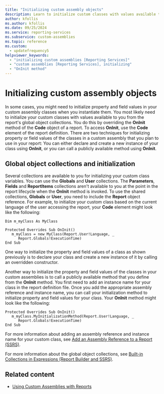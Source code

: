 ```yaml
---
title: "Initializing custom assembly objects"
description: Learn to initialize custom classes with values available to you from the report's global object collections.
author: kfollis
ms.author: kfollis
ms.date: 09/25/2024
ms.service: reporting-services
ms.subservice: custom-assemblies
ms.topic: reference
ms.custom:
  - updatefrequency5
helpviewer_keywords:
  - "initializing custom assemblies [Reporting Services]"
  - "custom assemblies [Reporting Services], initializing"
  - "OnInit method"
---
```

# Initializing custom assembly objects
  In some cases, you might need to initialize property and field values in your custom assembly classes when you instantiate them. You most likely need to initialize your custom classes with values available to you from the report's global object collections. You do this by overriding the **OnInit** method of the **Code** object of a report. To access **OnInit**, use the **Code** element of the report definition. There are two techniques for initializing property or field values of the classes in a custom assembly that you plan to use in your report: You can either declare and create a new instance of your class using **OnInit**, or you can call a publicly available method using **OnInit**.  
  
## Global object collections and initialization  
 Several collections are available to you for initializing your custom class variables. You can use the **Globals** and **User** collections. The **Parameters**, **Fields** and **ReportItems** collections aren't available to you at the point in the report lifecycle when the **OnInit** method is invoked. To use the shared collections, **Globals** or **User**, you need to include the **Report** object reference. For example, to initialize your custom class based on the current language of the user accessing the report, your **Code** element might look like the following:  
  
```vbnet
Dim m_myClass As MyClass  

Protected Overrides Sub OnInit()  
   m_myClass = new MyClass(Report.User!Language, _  
      Report.Globals!ExecutionTime)  
End Sub  
```  
  
 One way to initialize the property and field values of a class as shown previously is to declare your class and create a new instance of it by calling an overridden constructor.  
  
 Another way to initialize the property and field values of the classes in your custom assemblies is to call a publicly available method that you define from the **OnInit** method. You first need to add an instance name for your class in the report definition file. Once you add the appropriate assembly reference and instance name, you can call your initialization method to initialize property and field values for your class. Your **OnInit** method might look like the following:  
  
```vbnet
Protected Overrides Sub OnInit()  
   m_myClass.MyInitializationMethod(Report.User!Language, _  
      Report.Globals!ExecutionTime)  
End Sub  
```  
  
 For more information about adding an assembly reference and instance name for your custom class, see [Add an Assembly Reference to a Report &#40;SSRS&#41;](../../reporting-services/report-design/add-an-assembly-reference-to-a-report-ssrs.md).  
  
 For more information about the global object collections, see [Built-in Collections in Expressions &#40;Report Builder and SSRS&#41;](../../reporting-services/report-design/built-in-collections-in-expressions-report-builder.md).  
  
## Related content

- [Using Custom Assemblies with Reports](../../reporting-services/custom-assemblies/using-custom-assemblies-with-reports.md)
